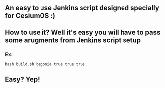 ## An easy to use Jenkins script designed specially for CesiumOS :) 

## How to use it? Well it's easy you will have to pass some arugments from Jenkins script setup 

### Ex: 

``` bash build.sh begonia true true true ```

## Easy? Yep! 
